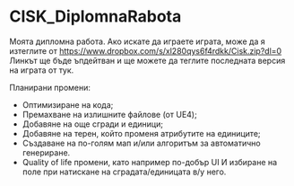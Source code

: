# CISK_DiplomnaRabota
Моята дипломна работа.
Ако искате да играете играта, може да я изтеглите от https://www.dropbox.com/s/xl280qys6f4rdkk/Cisk.zip?dl=0
Линкът ще бъде ъпдейтван и ще можете да теглите последната версия на играта от тук.

Планирани промени:
  - Оптимизиране на кода;
  - Премахване на излишните файлове (от UE4);
  - Добавяне на още сгради и единици;
  - Добавяне на терен, който променя атрибутите на единиците;
  - Създаване на по-голям мап и/или алгоритъм за автоматично генериране.
  - Quality of life промени, като например по-добър UI И избиране на поле при натискане на сградата/единицата в/у него.

